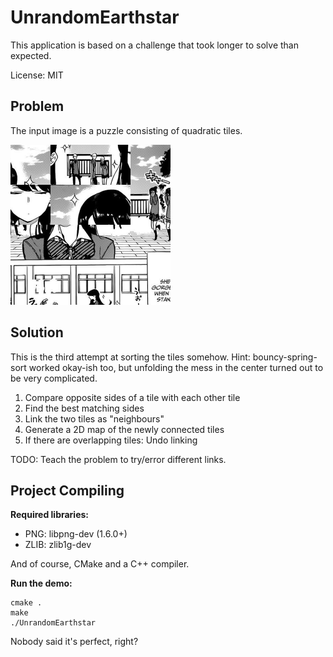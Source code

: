 # UnrandomEarthstar

This application is based on a challenge that took longer to solve than expected.

License: MIT


## Problem

The input image is a puzzle consisting of quadratic tiles.

![simple.png](https://raw.githubusercontent.com/SmallJoker/UnrandomEarthstar/master/images/simple.png)


## Solution

This is the third attempt at sorting the tiles somehow.
Hint: bouncy-spring-sort worked okay-ish too, but unfolding
the mess in the center turned out to be very complicated.

1) Compare opposite sides of a tile with each other tile
2) Find the best matching sides
3) Link the two tiles as "neighbours"
4) Generate a 2D map of the newly connected tiles
5) If there are overlapping tiles: Undo linking

TODO: Teach the problem to try/error different links.


## Project Compiling

**Required libraries:**

 * PNG: libpng-dev (1.6.0+)
 * ZLIB: zlib1g-dev

And of course, CMake and a C++ compiler.

**Run the demo:**

	cmake .
	make
	./UnrandomEarthstar

Nobody said it's perfect, right?